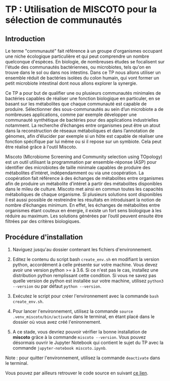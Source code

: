 # TP : Utilisation de MISCOTO pour la sélection de communautés

## Introduction

Le terme "communauté" fait référence à un groupe d'organismes occupant une niche écologique particulière et qui peut comprendre un nombre quelconque d'espèces. En biologie, de nombreuses études se focalisent sur l'étude des communautés bactériennes, ou microbiotes, tels qu'on en trouve dans le sol ou dans nos intestins. Dans ce TP nous allons utiliser un ensemble réduit de bactéries isolées du colon humain, qui vont former un petit microbiote intestinal dont nous allons explorer la synergie.

Ce TP a pour but de qualifier une ou plusieurs communautés minimales de bactéries capables de réaliser une fonction biologique en particuler, en se basant sur les métabolites que chaque communauté est capable de produire. Sélectionner des sous-communautés au sein d’un microbiote a de nombreuses applications, comme par exemple développer une communauté synthétique de bactéries pour des applications industrielles notamment. La recherche d’échanges entre organismes peut être un atout dans la reconstruction de réseaux métaboliques et dans l’annotation de génomes, afin d’élucider par exemple si un hôte est capable de réaliser une fonction spécifique par lui même ou si il repose sur un symbiote. Cela peut être réalisé grâce à l'outil Miscoto.

Miscoto (MIcrobiome Screening and Community selection using TOpology) est un outil utilisant la programmation par ensemble-réponse (ASP) pour identifier des microbiotes de taille minimale capables de produire des métabolites d’intéret, indépendamment ou via une coopération. La coopération fait référence à des échanges de métabolites entre organismes afin de produire un métabolite d’intéret à partir des métabolites disponibles dans le mileu de culture. Miscoto met ainsi en commun toutes les capacités métaboliques de chaque organisme. Si plusieurs solutions sont disponibles il est aussi possible de restreindre les résultats en introduisant la notion de nombre d’échanges minimum. En effet, les échanges de métabolites entre organismes étant couteux en énergie, il existe un fort sens biologique à les réduire au maximum. Les solutions générées par l’outil peuvent ensuite être filtrées par des critères biologiques.

## Procédure d'installation

1) Naviguez jusqu'au dossier contenant les fichiers d'environnement.

2) Editez le contenu du script bash `create_env.sh` en modifiant la version python, accordément à celle présente sur votre machine.
Vous devez avoir une version python >= à 3.6. Si ce n'est pas le cas, installez une distribution python remplissant cette condition. Si vous ne savez pas quelle version de python est installée sur votre machine, utilisez `python3 --version` ou par défaut `python --version`.

3) Exécutez le script pour créer l'environnement avec la commande `bash create_env.sh`.

4) Pour lancer l'environnement, utilisez la commande `source .venv_miscoto/bin/activate` dans le terminal, en étant placé dans le dossier où vous avez créé l'enironnement.

5) A ce stade, vous devriez pouvoir vérifier la bonne installation de **miscoto** grâce à la commande `miscoto --version`. Vous pouvez désormais ouvrir le Jupyter Notebook qui contient le sujet du TP avec la commande `jupyter-notebook miscoto.ipynb`.

Note : pour quitter l'environnement, utilisez la commande `deactivate` dans le terminal.

Vous pouvez par ailleurs retrouver le code source en suivant [ce lien](https://github.com/cfrioux/miscoto).